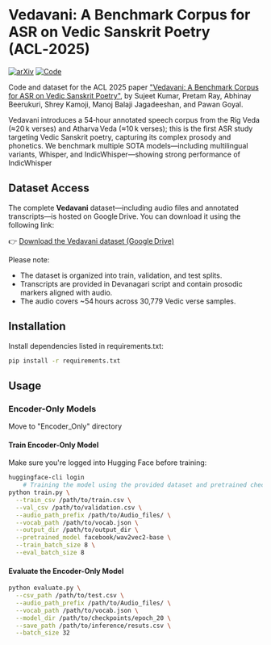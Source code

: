 # Vedavani: A Benchmark Corpus for ASR on Vedic Sanskrit Poetry (ACL‑2025)

[![arXiv](https://img.shields.io/badge/PDF-arXiv-blue)](https://arxiv.org/pdf/2506.00145v1)
[![Code](https://img.shields.io/badge/Code-GitHub-blue)](https://github.com/SujeetNlp/Vedavani)

Code and dataset for the ACL 2025 paper ["Vedavani: A Benchmark Corpus for ASR on Vedic Sanskrit Poetry"](https://arxiv.org/pdf/2506.00145v1), by
Sujeet Kumar, Pretam Ray, Abhinay Beerukuri, Shrey Kamoji, Manoj Balaji Jagadeeshan, and Pawan Goyal.

Vedavani introduces a 54‑hour annotated speech corpus from the Rig Veda (≈20 k verses) and Atharva Veda (≈10 k verses); this is the first ASR study targeting Vedic Sanskrit poetry, capturing its complex prosody and phonetics. We benchmark multiple SOTA models—including multilingual variants, Whisper, and IndicWhisper—showing strong performance of IndicWhisper 

## Dataset Access

The complete **Vedavani** dataset—including audio files and annotated transcripts—is hosted on Google Drive. You can download it using the following link:

👉 [Download the Vedavani dataset (Google Drive)](https://drive.google.com/drive/folders/1bDE8Vlm9Be-Lf2Tab12SWQ5vrwfvTf0S?usp=sharing)

Please note:
- The dataset is organized into train, validation, and test splits.
- Transcripts are provided in Devanagari script and contain prosodic markers aligned with audio.
- The audio covers ~54 hours across 30,779 Vedic verse samples.


## Installation
Install dependencies listed in requirements.txt:
```bash
pip install -r requirements.txt
```

## Usage

### Encoder-Only Models
Move to "Encoder_Only" directory

#### Train Encoder-Only Model 

Make sure you're logged into Hugging Face before training:

```bash
huggingface-cli login
    # Training the model using the provided dataset and pretrained checkpoint
python train.py \
  --train_csv /path/to/train.csv \
  --val_csv /path/to/validation.csv \
  --audio_path_prefix /path/to/Audio_files/ \
  --vocab_path /path/to/vocab.json \
  --output_dir /path/to/output_dir \
  --pretrained_model facebook/wav2vec2-base \
  --train_batch_size 8 \
  --eval_batch_size 8
```

#### Evaluate the Encoder-Only Model
```bash
python evaluate.py \
  --csv_path /path/to/test.csv \
  --audio_path_prefix /path/to/Audio_files/ \
  --vocab_path /path/to/vocab.json \
  --model_dir /path/to/checkpoints/epoch_20 \
  --save_path /path/to/inference/resuts.csv \
  --batch_size 32

```

